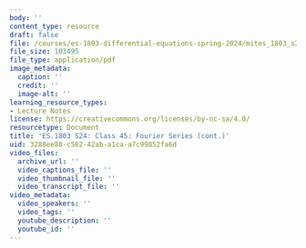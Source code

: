 ```yaml
---
body: ''
content_type: resource
draft: false
file: /courses/es-1803-differential-equations-spring-2024/mites_1803_s24_day45-notes.pdf
file_size: 103495
file_type: application/pdf
image_metadata:
  caption: ''
  credit: ''
  image-alt: ''
learning_resource_types:
- Lecture Notes
license: https://creativecommons.org/licenses/by-nc-sa/4.0/
resourcetype: Document
title: 'ES.1803 S24: Class 45: Fourier Series (cont.)'
uid: 3288ee88-c502-42ab-a1ca-a7c99852fa6d
video_files:
  archive_url: ''
  video_captions_file: ''
  video_thumbnail_file: ''
  video_transcript_file: ''
video_metadata:
  video_speakers: ''
  video_tags: ''
  youtube_description: ''
  youtube_id: ''
---
```

